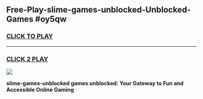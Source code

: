 
## Free-Play-slime-games-unblocked-Unblocked-Games #oy5qw
<h3>
<a href="https://news.freeplayer.one?title=slime-games-unblocked&ref=8M">CLICK TO PLAY</a></h3>
<hr>

<h3>
<a href="https://news.freeplayer.one?title=slime-games-unblocked&ref=8M">CLICK 2 PLAY</a>
  
</h3>

<a href="https://news.freeplayer.one?title=slime-games-unblocked&ref=8M"><img src="https://clearcache.store/games.png"></a>


**slime-games-unblocked games unblocked: Your Gateway to Fun and Accessible Online Gaming**

